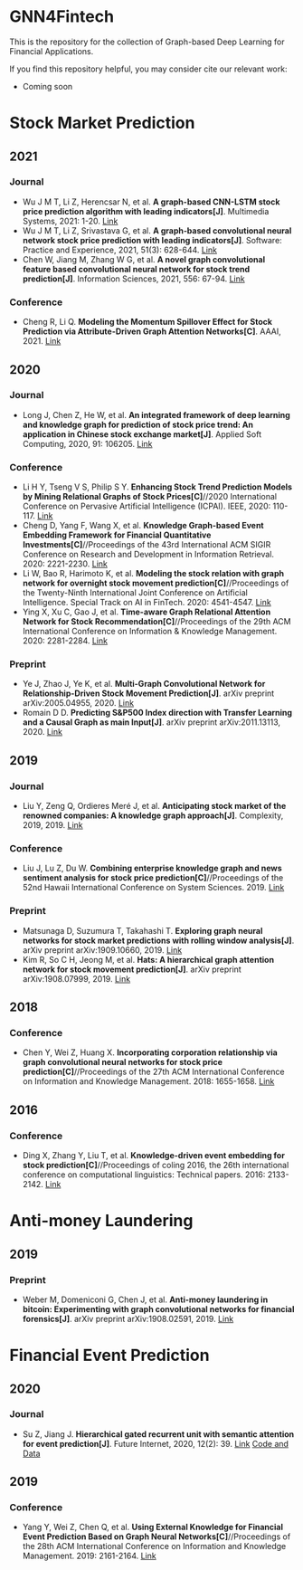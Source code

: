 # GNN4Fintech
This is the repository for the collection of Graph-based Deep Learning for Financial Applications.

If you find this repository helpful, you may consider cite our relevant work:
* Coming soon

# Stock Market Prediction
## 2021
### Journal
* Wu J M T, Li Z, Herencsar N, et al. <b>A graph-based CNN-LSTM stock price prediction algorithm with leading indicators[J]</b>. Multimedia Systems, 2021: 1-20. [Link](https://link.springer.com/article/10.1007/s00530-021-00758-w)
* Wu J M T, Li Z, Srivastava G, et al. <b>A graph‐based convolutional neural network stock price prediction with leading indicators[J]</b>. Software: Practice and Experience, 2021, 51(3): 628-644. [Link](https://onlinelibrary.wiley.com/doi/full/10.1002/spe.2915)
* Chen W, Jiang M, Zhang W G, et al. <b>A novel graph convolutional feature based convolutional neural network for stock trend prediction[J]</b>. Information Sciences, 2021, 556: 67-94. [Link](https://www.sciencedirect.com/science/article/pii/S0020025520312342)


### Conference
* Cheng R, Li Q. <b>Modeling the Momentum Spillover Effect for Stock Prediction via Attribute-Driven Graph Attention Networks[C]</b>. AAAI, 2021. [Link](https://www.aaai.org/AAAI21Papers/AAAI-5328.ChengR.pdf)

## 2020
### Journal
* Long J, Chen Z, He W, et al. <b>An integrated framework of deep learning and knowledge graph for prediction of stock price trend: An application in Chinese stock exchange market[J]</b>. Applied Soft Computing, 2020, 91: 106205. [Link](https://www.sciencedirect.com/science/article/pii/S1568494620301459)

### Conference
* Li H Y, Tseng V S, Philip S Y. <b>Enhancing Stock Trend Prediction Models by Mining Relational Graphs of Stock Prices[C]</b>//2020 International Conference on Pervasive Artificial Intelligence (ICPAI). IEEE, 2020: 110-117. [Link](https://ieeexplore.ieee.org/abstract/document/9302704/)
* Cheng D, Yang F, Wang X, et al. <b>Knowledge Graph-based Event Embedding Framework for Financial Quantitative Investments[C]</b>//Proceedings of the 43rd International ACM SIGIR Conference on Research and Development in Information Retrieval. 2020: 2221-2230. [Link](https://dl.acm.org/doi/abs/10.1145/3397271.3401427)
* Li W, Bao R, Harimoto K, et al. <b>Modeling the stock relation with graph network for overnight stock movement prediction[C]</b>//Proceedings of the Twenty-Ninth International Joint Conference on Artificial Intelligence. Special Track on AI in FinTech. 2020: 4541-4547. [Link](https://www.ijcai.org/Proceedings/2020/626)
* Ying X, Xu C, Gao J, et al. <b>Time-aware Graph Relational Attention Network for Stock Recommendation[C]</b>//Proceedings of the 29th ACM International Conference on Information & Knowledge Management. 2020: 2281-2284. [Link](https://dl.acm.org/doi/abs/10.1145/3340531.3412160)

### Preprint
* Ye J, Zhao J, Ye K, et al. <b>Multi-Graph Convolutional Network for Relationship-Driven Stock Movement Prediction[J]</b>. arXiv preprint arXiv:2005.04955, 2020. [Link](https://arxiv.org/abs/2005.04955)
* Romain D D. <b>Predicting S&P500 Index direction with Transfer Learning and a Causal Graph as main Input[J]</b>. arXiv preprint arXiv:2011.13113, 2020. [Link](https://arxiv.org/abs/2011.13113)

## 2019
### Journal
* Liu Y, Zeng Q, Ordieres Meré J, et al. <b>Anticipating stock market of the renowned companies: A knowledge graph approach[J]</b>. Complexity, 2019, 2019. [Link](https://www.hindawi.com/journals/complexity/2019/9202457/abs/)

### Conference
* Liu J, Lu Z, Du W. <b>Combining enterprise knowledge graph and news sentiment analysis for stock price prediction[C]</b>//Proceedings of the 52nd Hawaii International Conference on System Sciences. 2019. [Link](https://scholarspace.manoa.hawaii.edu/handle/10125/59565)

### Preprint
* Matsunaga D, Suzumura T, Takahashi T. <b>Exploring graph neural networks for stock market predictions with rolling window analysis[J]</b>. arXiv preprint arXiv:1909.10660, 2019. [Link](https://arxiv.org/abs/1909.10660)
* Kim R, So C H, Jeong M, et al. <b>Hats: A hierarchical graph attention network for stock movement prediction[J]</b>. arXiv preprint arXiv:1908.07999, 2019. [Link](https://arxiv.org/abs/1908.07999)

## 2018
### Conference
* Chen Y, Wei Z, Huang X. <b>Incorporating corporation relationship via graph convolutional neural networks for stock price prediction[C]</b>//Proceedings of the 27th ACM International Conference on Information and Knowledge Management. 2018: 1655-1658. [Link](https://dl.acm.org/doi/abs/10.1145/3269206.3269269)

## 2016
### Conference
* Ding X, Zhang Y, Liu T, et al. <b>Knowledge-driven event embedding for stock prediction[C]</b>//Proceedings of coling 2016, the 26th international conference on computational linguistics: Technical papers. 2016: 2133-2142. [Link](https://www.aclweb.org/anthology/C16-1201/)

# Anti-money Laundering
## 2019
### Preprint
* Weber M, Domeniconi G, Chen J, et al. <b>Anti-money laundering in bitcoin: Experimenting with graph convolutional networks for financial forensics[J]</b>. arXiv preprint arXiv:1908.02591, 2019. [Link](https://arxiv.org/abs/1908.02591)

# Financial Event Prediction
## 2020
### Journal
* Su Z, Jiang J. <b>Hierarchical gated recurrent unit with semantic attention for event prediction[J]</b>. Future Internet, 2020, 12(2): 39. [Link](https://www.mdpi.com/1999-5903/12/2/39) [Code and Data](https://github.com/bubble528/HS-GRU)


## 2019
### Conference
* Yang Y, Wei Z, Chen Q, et al. <b>Using External Knowledge for Financial Event Prediction Based on Graph Neural Networks[C]</b>//Proceedings of the 28th ACM International Conference on Information and Knowledge Management. 2019: 2161-2164. [Link](https://dl.acm.org/doi/abs/10.1145/3357384.3358156)
